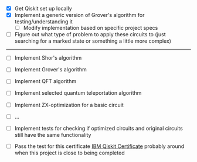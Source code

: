 - [x] Get Qiskit set up locally
- [x] Implement a generic version of Grover's algorithm for testing/understanding it
  - [ ] Modify implementation based on specific project specs
- [ ] Figure out what type of problem to apply these circuits to (just searching for a marked state or something a little more complex)

-----------------------------------------------

- [ ] Implement Shor's algorithm
- [ ] Implement Grover's algorithm
- [ ] Implement QFT algorithm
- [ ] Implement selected quantum teleportation algorithm
- [ ] Implement ZX-optimization for a basic circuit
- [ ] ...
- [ ] Implement tests for checking if optimized circuits and original circuits still have the same functionality

- [ ] Pass the test for this certificate [IBM Qiskit Certificate](https://www.ibm.com/training/certification/ibm-certified-associate-developer-quantum-computation-using-qiskit-v02x-C0010300) probably around when this project
is close to being completed


